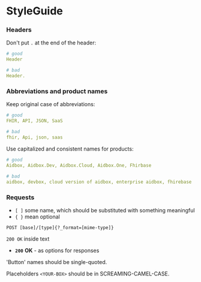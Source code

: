 # StyleGuide

### Headers

Don't put `.` at the end of the header:

```yaml
# good
Header

# bad
Header.
```

### Abbreviations and product names

Keep original case of abbreviations:

```yaml
# good
FHIR, API, JSON, SaaS

# bad
fhir, Api, json, saas
```

Use capitalized and consistent names for products:

```yaml
# good
Aidbox, Aidbox.Dev, Aidbox.Cloud, Aidbox.One, Fhirbase
​
# bad
aidbox, devbox, cloud version of aidbox, enterprise aidbox, fhirebase
```

### Requests

* `[ ]` some name, which should be substituted with something meaningful
* `{ }` mean optional

```
POST [base]/[type]{?_format=[mime-type]}
```

`200 OK` inside text

* **`200`** **OK** - as options for responses



'Button' names should be single-quoted.



Placeholders `<YOUR-BOX>` should be in SCREAMING-CAMEL-CASE.



 

